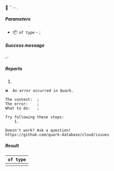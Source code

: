 #### 

🔧 `` - .

##### Parameters

* 📦 `` of type `` - ;

<!-- or...
🚫 This instruction takes no parameters.
-->

##### Success message

```
✅  
```

##### Reports

1. 
```
❌  An error occurred in Quark.

The context:  ;
The error:    ;
What to do:   ;

Try following these steps:
    1.  

Doesn't work? Ask a question!
https://github.com/quark-database/cloud/issues
```

##### Result

| `` of type `` |
|:-------------:|
|               |

<!-- or...
🚫 This instruction returns no result.
-->